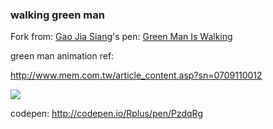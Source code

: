 ### walking green man
Fork from: [Gao Jia Siang](http://codepen.io/jsgao0)'s pen: [Green Man Is Walking](http://codepen.io/jsgao0/pen/AXgwZN)

green man animation ref:

http://www.mem.com.tw/article_content.asp?sn=0709110012

![](http://www.mem.com.tw/news/images/N070911001820070911141014.jpg)

codepen: http://codepen.io/Rplus/pen/PzdqRg
